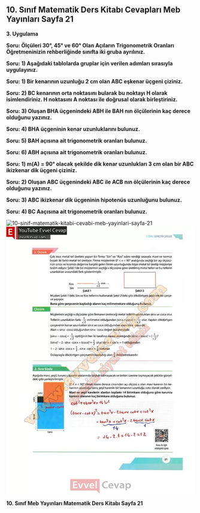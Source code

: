 ## 10. Sınıf Matematik Ders Kitabı Cevapları Meb Yayınları Sayfa 21

**3. Uygulama**

**Soru: Ölçüleri 30°, 45° ve 60° Olan Açıların Trigonometrik Oranları Öğretmeninizin rehberliğinde sınıfta iki gruba ayrılınız.**

**Soru: 1) Aşağıdaki tablolarda gruplar için verilen adımları sırasıyla uygulayınız.**

**Soru: 1) Bir kenarının uzunluğu 2 cm olan ABC eşkenar üçgeni çiziniz.**

**Soru: 2) BC kenarının orta noktasını bularak bu noktayı H olarak isimlendiriniz. H noktasını A noktası ile doğrusal olarak birleştiriniz.**

**Soru: 3) Oluşan BHA üçgenindeki ABH ile BAH nın ölçülerinin kaç derece olduğunu yazınız.**

**Soru: 4) BHA üçgeninin kenar uzunluklarını bulunuz.**

**Soru: 5) BAH açısına ait trigonometrik oranları bulunuz.**

**Soru: 6) ABH açısına ait trigonometrik oranları bulunuz.**

**Soru: 1) m(A) = 90° olacak şekilde dik kenar uzunlukları 3 cm olan bir ABC ikizkenar dik üçgeni çiziniz.**

**Soru: 2) Oluşan ABC üçgenindeki ABC ile ACB nın ölçülerinin kaç derece olduğunu yazınız.**

**Soru: 3) ABC ikizkenar dik üçgeninin hipotenüs uzunluğunu bulunuz.**

**Soru: 4) BC Aaçısına ait trigonometrik oranları bulunuz.**

![10-sinif-matematik-kitabi-cevabi-meb-yayinlari-sayfa-21]()![10-sinif-matematik-kitabi-cevabi-meb-yayinlari-sayfa-21](./image1.webp)

**10. Sınıf Meb Yayınları Matematik Ders Kitabı Sayfa 21**